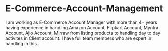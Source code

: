 # E-Commerce-Account-Management
I am working as E-Commerce Account Manager with more than 4+ years having experience in handling Amazon Account, Flipkart Account, Myntra Account, Ajio Account, Mirraw from listing products to handling day to day activites in Client account. I have full team members who are expert in handling in this.
